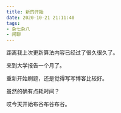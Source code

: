 ```yaml
---
title: 新的开始
date: 2020-10-21 21:11:40
tags: 
- 杂七杂八
- 闲聊
---
```


距离我上次更新算法内容已经过了很久很久了。

来到大学报告一个月了。

重新开始刷题，还是觉得写写博客比较好。

虽然的确有点耗时间？

哎今天开始布谷布谷布谷。